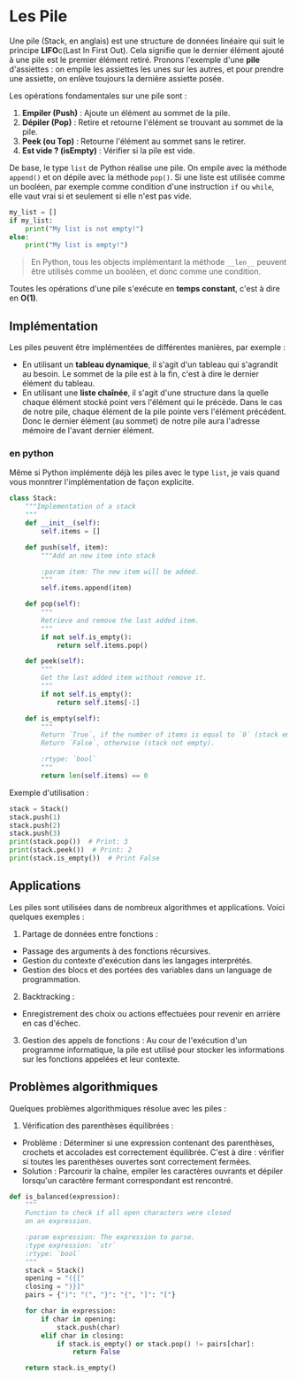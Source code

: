 # Les Pile
Une pile (Stack, en anglais) est une structure de données linéaire
qui suit le principe
**LIFO**c(Last In First Out). Cela signifie que le dernier élément ajouté
à une pile
est le premier élément retiré. Pronons l'exemple d'une **pile** d'assiettes :
on empile les assiettes les unes sur les autres, et pour prendre une assiette,
on enlève toujours la dernière assiette posée.

Les opérations fondamentales sur une pile sont :
1. **Empiler (Push)** : Ajoute un élément au sommet de la pile.
2. **Dépiler (Pop)** : Retire et retourne l'élément se trouvant au sommet
de la pile.
3. **Peek (ou Top)** : Retourne l'élément au sommet sans le retirer.
4. **Est vide ? (isEmpty)** : Vérifier si la pile est vide.

De base, le type `list` de Python réalise une pile. On empile avec la méthode
`append()` et on dépile avec la méthode `pop()`. Si une liste est utilisée
comme un booléen, par exemple comme condition d'une instruction `if`
ou `while`, elle vaut vrai si et seulement si elle n'est pas vide.

```python
my_list = []
if my_list:
    print("My list is not empty!")
else:
    print("My list is empty!")
```

> En Python, tous les objects implémentant la méthode `__len__` peuvent être
utilisés comme un booléen, et donc comme une condition.

Toutes les opérations d'une pile s'exécute en **temps constant**, c'est à dire
en **O(1)**.

## Implémentation
Les piles peuvent être implémentées de différentes manières, par exemple :
- En utilisant un **tableau dynamique**, il s'agit d'un tableau qui s'agrandit
au besoin. Le sommet de la pile est à la fin, c'est à dire le dernier
élément du tableau.
- En utilisant une **liste chaînée**, il s'agit d'une structure dans la quelle
chaque élément stocké point vers l'élément qui le précède. Dans le cas
de notre pile, chaque élément de la pile pointe vers l'élément précédent.
Donc le dernier élément (au sommet) de notre pile aura l'adresse mémoire
de l'avant dernier élément.

### en python
Même si Python implémente déjà les piles avec le type `list`, je vais quand
vous monntrer l'implémentation de façon explicite.

```python
class Stack:
    """Implementation of a stack
    """
    def __init__(self):
        self.items = []

    def push(self, item):
        """Add an new item into stack

        :param item: The new item will be added.
        """
        self.items.append(item)

    def pop(self):
        """
        Retrieve and remove the last added item.
        """
        if not self.is_empty():
            return self.items.pop()

    def peek(self):
        """
        Get the last added item without remove it.
        """
        if not self.is_empty():
            return self.items[-1]

    def is_empty(self):
        """
        Return `True`, if the number of items is equal to `0` (stack empty)
        Return `False`, otherwise (stack not empty).

        :rtype: `bool`
        """
        return len(self.items) == 0
```

Exemple d'utilisation :

```python
stack = Stack()
stack.push(1)
stack.push(2)
stack.push(3)
print(stack.pop())  # Print: 3
print(stack.peek())  # Print: 2
print(stack.is_empty())  # Print False
```

## Applications
Les piles sont utilisées dans de nombreux algorithmes et applications.
Voici quelques exemples :

1. Partage de données entre fonctions :
- Passage des arguments à des fonctions récursives.
- Gestion du contexte d'exécution dans les langages interprétés.
- Gestion des blocs et des portées des variables dans un language
de programmation.

2. Backtracking :
- Enregistrement des choix ou actions effectuées pour revenir en arrière
en cas d'échec.

3. Gestion des appels de fonctions :
Au cour de l'exécution d'un programme informatique, la pile est utilisé
pour stocker les informations sur les fonctions appelées et leur contexte.

## Problèmes algorithmiques
Quelques problèmes algorithmiques résolue avec les piles :

1. Vérification des parenthèses équilibrées :
- Problème : Déterminer si une expression contenant des parenthèses,
crochets et accolades est correctement équilibrée. C'est à dire : vérifier
si toutes les parenthèses ouvertes sont correctement fermées.
- Solution : Parcourir la chaîne, empiler les caractères ouvrants
et dépiler lorsqu'un caractère fermant correspondant est rencontré.

```python
def is_balanced(expression):
    """
    Function to check if all open characters were closed
    on an expression.

    :param expression: The expression to parse.
    :type expression: `str`
    :rtype: `bool`
    """
    stack = Stack()
    opening = "({["
    closing = ")}]"
    pairs = {")": "(", "}": "{", "]": "["}

    for char in expression:
        if char in opening:
            stack.push(char)
        elif char in closing:
            if stack.is_empty() or stack.pop() != pairs[char]:
                return False

    return stack.is_empty()
```
